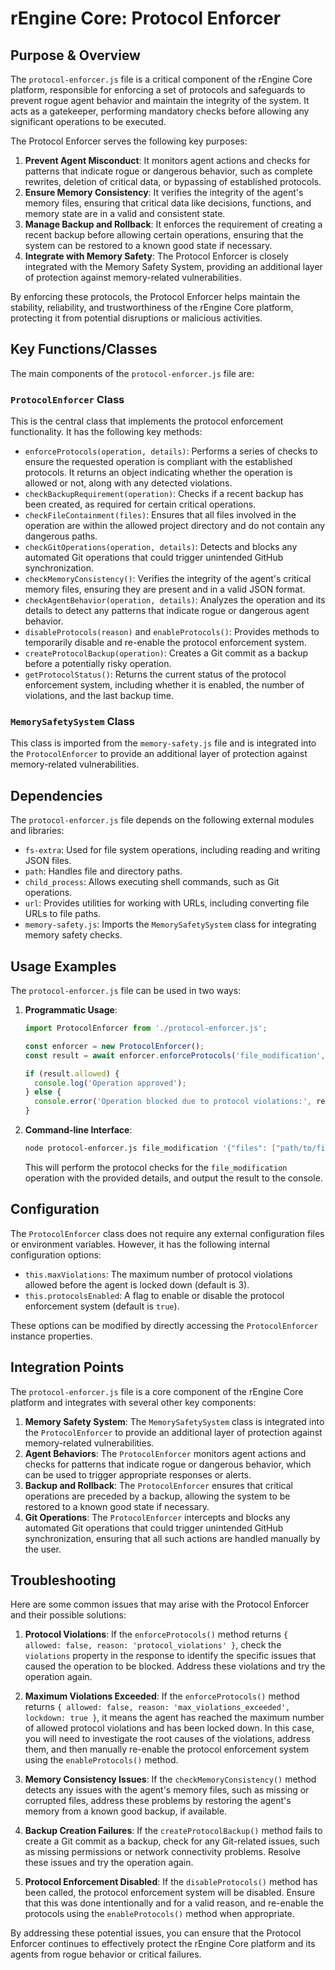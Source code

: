 # rEngine Core: Protocol Enforcer

## Purpose & Overview

The `protocol-enforcer.js` file is a critical component of the rEngine Core platform, responsible for enforcing a set of protocols and safeguards to prevent rogue agent behavior and maintain the integrity of the system. It acts as a gatekeeper, performing mandatory checks before allowing any significant operations to be executed.

The Protocol Enforcer serves the following key purposes:

1. **Prevent Agent Misconduct**: It monitors agent actions and checks for patterns that indicate rogue or dangerous behavior, such as complete rewrites, deletion of critical data, or bypassing of established protocols.
2. **Ensure Memory Consistency**: It verifies the integrity of the agent's memory files, ensuring that critical data like decisions, functions, and memory state are in a valid and consistent state.
3. **Manage Backup and Rollback**: It enforces the requirement of creating a recent backup before allowing certain operations, ensuring that the system can be restored to a known good state if necessary.
4. **Integrate with Memory Safety**: The Protocol Enforcer is closely integrated with the Memory Safety System, providing an additional layer of protection against memory-related vulnerabilities.

By enforcing these protocols, the Protocol Enforcer helps maintain the stability, reliability, and trustworthiness of the rEngine Core platform, protecting it from potential disruptions or malicious activities.

## Key Functions/Classes

The main components of the `protocol-enforcer.js` file are:

### `ProtocolEnforcer` Class

This is the central class that implements the protocol enforcement functionality. It has the following key methods:

- `enforceProtocols(operation, details)`: Performs a series of checks to ensure the requested operation is compliant with the established protocols. It returns an object indicating whether the operation is allowed or not, along with any detected violations.
- `checkBackupRequirement(operation)`: Checks if a recent backup has been created, as required for certain critical operations.
- `checkFileContainment(files)`: Ensures that all files involved in the operation are within the allowed project directory and do not contain any dangerous paths.
- `checkGitOperations(operation, details)`: Detects and blocks any automated Git operations that could trigger unintended GitHub synchronization.
- `checkMemoryConsistency()`: Verifies the integrity of the agent's critical memory files, ensuring they are present and in a valid JSON format.
- `checkAgentBehavior(operation, details)`: Analyzes the operation and its details to detect any patterns that indicate rogue or dangerous agent behavior.
- `disableProtocols(reason)` and `enableProtocols()`: Provides methods to temporarily disable and re-enable the protocol enforcement system.
- `createProtocolBackup(operation)`: Creates a Git commit as a backup before a potentially risky operation.
- `getProtocolStatus()`: Returns the current status of the protocol enforcement system, including whether it is enabled, the number of violations, and the last backup time.

### `MemorySafetySystem` Class

This class is imported from the `memory-safety.js` file and is integrated into the `ProtocolEnforcer` to provide an additional layer of protection against memory-related vulnerabilities.

## Dependencies

The `protocol-enforcer.js` file depends on the following external modules and libraries:

- `fs-extra`: Used for file system operations, including reading and writing JSON files.
- `path`: Handles file and directory paths.
- `child_process`: Allows executing shell commands, such as Git operations.
- `url`: Provides utilities for working with URLs, including converting file URLs to file paths.
- `memory-safety.js`: Imports the `MemorySafetySystem` class for integrating memory safety checks.

## Usage Examples

The `protocol-enforcer.js` file can be used in two ways:

1. **Programmatic Usage**:

   ```javascript
   import ProtocolEnforcer from './protocol-enforcer.js';

   const enforcer = new ProtocolEnforcer();
   const result = await enforcer.enforceProtocols('file_modification', { files: ['path/to/file.js'] });

   if (result.allowed) {
     console.log('Operation approved');
   } else {
     console.error('Operation blocked due to protocol violations:', result.violations);
   }
   ```

1. **Command-line Interface**:

   ```bash
   node protocol-enforcer.js file_modification '{"files": ["path/to/file.js"]}'
   ```

   This will perform the protocol checks for the `file_modification` operation with the provided details, and output the result to the console.

## Configuration

The `ProtocolEnforcer` class does not require any external configuration files or environment variables. However, it has the following internal configuration options:

- `this.maxViolations`: The maximum number of protocol violations allowed before the agent is locked down (default is 3).
- `this.protocolsEnabled`: A flag to enable or disable the protocol enforcement system (default is `true`).

These options can be modified by directly accessing the `ProtocolEnforcer` instance properties.

## Integration Points

The `protocol-enforcer.js` file is a core component of the rEngine Core platform and integrates with several other key components:

1. **Memory Safety System**: The `MemorySafetySystem` class is integrated into the `ProtocolEnforcer` to provide an additional layer of protection against memory-related vulnerabilities.
2. **Agent Behaviors**: The `ProtocolEnforcer` monitors agent actions and checks for patterns that indicate rogue or dangerous behavior, which can be used to trigger appropriate responses or alerts.
3. **Backup and Rollback**: The `ProtocolEnforcer` ensures that critical operations are preceded by a backup, allowing the system to be restored to a known good state if necessary.
4. **Git Operations**: The `ProtocolEnforcer` intercepts and blocks any automated Git operations that could trigger unintended GitHub synchronization, ensuring that all such actions are handled manually by the user.

## Troubleshooting

Here are some common issues that may arise with the Protocol Enforcer and their possible solutions:

1. **Protocol Violations**: If the `enforceProtocols()` method returns `{ allowed: false, reason: 'protocol_violations' }`, check the `violations` property in the response to identify the specific issues that caused the operation to be blocked. Address these violations and try the operation again.

1. **Maximum Violations Exceeded**: If the `enforceProtocols()` method returns `{ allowed: false, reason: 'max_violations_exceeded', lockdown: true }`, it means the agent has reached the maximum number of allowed protocol violations and has been locked down. In this case, you will need to investigate the root causes of the violations, address them, and then manually re-enable the protocol enforcement system using the `enableProtocols()` method.

1. **Memory Consistency Issues**: If the `checkMemoryConsistency()` method detects any issues with the agent's memory files, such as missing or corrupted files, address these problems by restoring the agent's memory from a known good backup, if available.

1. **Backup Creation Failures**: If the `createProtocolBackup()` method fails to create a Git commit as a backup, check for any Git-related issues, such as missing permissions or network connectivity problems. Resolve these issues and try the operation again.

1. **Protocol Enforcement Disabled**: If the `disableProtocols()` method has been called, the protocol enforcement system will be disabled. Ensure that this was done intentionally and for a valid reason, and re-enable the protocols using the `enableProtocols()` method when appropriate.

By addressing these potential issues, you can ensure that the Protocol Enforcer continues to effectively protect the rEngine Core platform and its agents from rogue behavior or critical failures.

